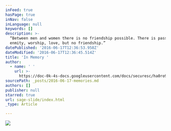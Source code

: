 ```yaml
---
inFeed: true
hasPage: true
inNav: false
inLanguage: null
keywords: []
description: >-
  “Between men and women there is no friendship possible. There is passion,
  enmity, worship, love, but no friendship.” 
datePublished: '2016-06-17T12:36:53.958Z'
dateModified: '2016-06-17T12:36:45.514Z'
title: 'In Memory '
author:
  - name: ' '
    url: >-
      https://doc-0k-4s-docs.googleusercontent.com/docs/securesc/ha0ro937gcuc7l7deffksulhg5h7mbp1/arifirqffb84la887vkd7joerq4m0918/1466150400000/05300485365296696203/*/0B4bm__HvY9G3SF91U2M4R1RkSEU?e=download
sourcePath: _posts/2016-06-17-memories.md
authors: []
publisher: null
starred: true
url: sage-slide/index.html
_type: Article

---
```

![](https://the-grid-user-content.s3-us-west-2.amazonaws.com/1e56ba25-e45c-4572-a0ce-5467e9463cad.jpg)